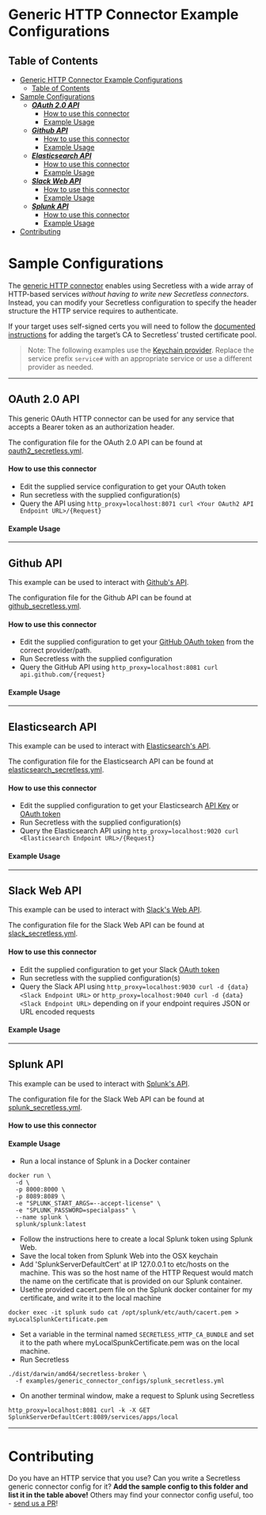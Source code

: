 # Generic HTTP Connector Example Configurations

## Table of Contents
- [Generic HTTP Connector Example Configurations](#generic-http-connector-example-configurations)
  * [Table of Contents](#table-of-contents)
- [Sample Configurations](#sample-configurations)
  * [***OAuth 2.0 API***](#oauth-20-api)
      - [How to use this connector](#how-to-use-this-connector)
      - [Example Usage](#example-usage)
  * [***Github API***](#github-api)
      - [How to use this connector](#how-to-use-this-connector-1)
      - [Example Usage](#example-usage-1)
  * [***Elasticsearch API***](#elasticsearch-api)
      - [How to use this connector](#how-to-use-this-connector-2)
      - [Example Usage](#example-usage-2)
  * [***Slack Web API***](#slack-web-api)
      - [How to use this connector](#how-to-use-this-connector-3)
      - [Example Usage](#example-usage-3)
  * [***Splunk API***](#splunk-api)
      - [How to use this connector](#how-to-use-this-connector-4)
      - [Example Usage](#example-usage-4)
- [Contributing](#contributing)

# Sample Configurations

The [generic HTTP connector](../../internal/plugin/connectors/http/generic/README.md)
enables using Secretless with a wide array of HTTP-based services _without
having to write new Secretless connectors_. Instead, you can modify your
Secretless configuration to specify the header structure the HTTP service
requires to authenticate.

If your target uses self-signed certs you will need to follow the
[documented instructions](https://docs.secretless.io/Latest/en/Content/References/connectors/scl_handlers-https.htm#Manageservercertificates) for adding the target’s CA to
Secretless’ trusted certificate pool.

> Note: The following examples use the [Keychain provider](https://docs.cyberark.com/Product-Doc/OnlineHelp/AAM-DAP/11.3/en/Content/References/providers/scl_keychain.htm?TocPath=Fundamentals%7CSecretless%20Pattern%7CSecret%20Providers%7C_____5).
> Replace the service prefix `service#` with an appropriate service
> or use a different provider as needed.
___

## OAuth 2.0 API
This generic OAuth HTTP connector can be used for any service that accepts a
Bearer token as an authorization header.

The configuration file for the OAuth 2.0 API can be found at
[oauth2_secretless.yml](./oauth2_secretless.yml).

#### How to use this connector
* Edit the supplied service configuration to get your OAuth token
* Run secretless with the supplied configuration(s)
* Query the API using `http_proxy=localhost:8071 curl <Your OAuth2 API Endpoint URL>/{Request}`

#### Example Usage

___
## Github API
This example can be used to interact with [Github's API](https://developer.github.com/v3/).

The configuration file for the Github API can be found at [github_secretless.yml](./github_secretless.yml).

#### How to use this connector
* Edit the supplied configuration to get your [GitHub OAuth token](https://developer.github.com/v3/#oauth2-token-sent-in-a-header) from the correct provider/path.
* Run Secretless with the supplied configuration
* Query the GitHub API using `http_proxy=localhost:8081 curl api.github.com/{request}`

#### Example Usage

___
## Elasticsearch API
This example can be used to interact with [Elasticsearch's API](https://www.elastic.co/guide/en/elasticsearch/reference/current).

The configuration file for the Elasticsearch API can be found at
[elasticsearch_secretless.yml](./elasticsearch_secretless.yml).

#### How to use this connector
* Edit the supplied configuration to get your Elasticsearch [API Key](https://www.elastic.co/guide/en/elasticsearch/reference/current/security-api-create-api-key.html) or
[OAuth token](https://www.elastic.co/guide/en/elasticsearch/reference/current/security-api-get-token.html)
* Run Secretless with the supplied configuration(s)
* Query the Elasticsearch API using `http_proxy=localhost:9020 curl <Elasticsearch Endpoint URL>/{Request}`

#### Example Usage
___

## Slack Web API
This example can be used to interact with [Slack's Web API](https://api.slack.com/apis).

The configuration file for the Slack Web API can be found at [slack_secretless.yml](./slack_secretless.yml).

#### How to use this connector
* Edit the supplied configuration to get your Slack [OAuth token](https://api.slack.com/legacy/oauth#flow)
* Run secretless with the supplied configuration(s)
* Query the Slack API using `http_proxy=localhost:9030 curl -d {data} <Slack Endpoint URL>` or `http_proxy=localhost:9040 curl -d {data} <Slack Endpoint URL>` depending on if your endpoint requires JSON or URL encoded requests

#### Example Usage

___
## Splunk API
This example can be used to interact with [Splunk's API](https://api.slack.com/apis).

The configuration file for the Slack Web API can be found at [splunk_secretless.yml](./splunk_secretless.yml).

#### How to use this connector

#### Example Usage
* Run a local instance of Splunk in a Docker container
```
docker run \
  -d \
  -p 8000:8000 \
  -p 8089:8089 \
  -e "SPLUNK_START_ARGS=--accept-license" \
  -e "SPLUNK_PASSWORD=specialpass" \
  --name splunk \
  splunk/splunk:latest
```
* Follow the instructions here to create a local Splunk token using Splunk Web.
* Save the local token from Splunk Web into the OSX keychain
* Add 'SplunkServerDefaultCert' at IP 127.0.0.1 to etc/hosts on the machine. This was so the host name of the HTTP Request would match the name on the certificate that is provided on our Splunk container.
* Usethe provided cacert.pem file on the Splunk docker container for my certificate, and write it to the local machine
```
docker exec -it splunk sudo cat /opt/splunk/etc/auth/cacert.pem > myLocalSplunkCertificate.pem
```
* Set a variable in the terminal named `SECRETLESS_HTTP_CA_BUNDLE` and set it to the path where myLocalSpunkCertificate.pem was on the local machine.
* Run Secretless
```
./dist/darwin/amd64/secretless-broker \
  -f examples/generic_connector_configs/splunk_secretless.yml
```
* On another terminal window, make a request to Splunk using Secretless
```
http_proxy=localhost:8081 curl -k -X GET SplunkServerDefaultCert:8089/services/apps/local
```


___

# Contributing

Do you have an HTTP service that you use? Can you write a Secretless generic
connector config for it? **Add the sample config to this folder and list it in
the table above!** Others may find your connector config useful, too - [send us
a PR](https://github.com/cyberark/community/blob/master/CONTRIBUTING.md#contribution-workflow)!
